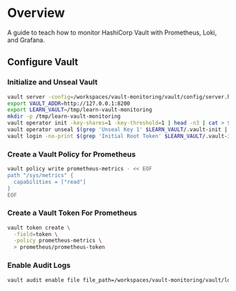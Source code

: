 # Overview

A guide to teach how to monitor HashiCorp Vault with Prometheus, Loki, and Grafana.

## Configure Vault

### Initialize and Unseal Vault

```bash
vault server -config=/workspaces/vault-monitoring/vault/config/server.hcl > /workspaces/vault-monitoring/vault/logs/vault.log 2>&1 &
export VAULT_ADDR=http://127.0.0.1:8200
export LEARN_VAULT=/tmp/learn-vault-monitoring
mkdir -p /tmp/learn-vault-monitoring
vault operator init -key-shares=1 -key-threshold=1 | head -n3 | cat > $LEARN_VAULT/.vault-init
vault operator unseal $(grep 'Unseal Key 1' $LEARN_VAULT/.vault-init | awk '{print $NF}')
vault login -no-print $(grep 'Initial Root Token' $LEARN_VAULT/.vault-init | awk '{print $NF}')
```

### Create a Vault Policy for Prometheus

```bash
vault policy write prometheus-metrics - << EOF
path "/sys/metrics" {
  capabilities = ["read"]
}
EOF
```

### Create a Vault Token For Prometheus

```bash
vault token create \
  -field=token \
  -policy prometheus-metrics \
  > prometheus/prometheus-token
```

### Enable Audit Logs

```bash
vault audit enable file file_path=/workspaces/vault-monitoring/vault/logs/vault-audit.log
```
